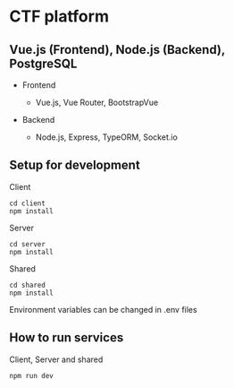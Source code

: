 # CTF platform
## Vue.js (Frontend), Node.js (Backend), PostgreSQL

- Frontend
    - Vue.js, Vue Router, BootstrapVue

- Backend
    - Node.js, Express, TypeORM, Socket.io

## Setup for development
Client
```
cd client
npm install
```

Server
```
cd server
npm install
```

Shared
```
cd shared
npm install
```

Environment variables can be changed in .env files


## How to run services
Client, Server and shared
```
npm run dev
```
